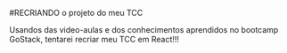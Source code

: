 #RECRIANDO o projeto do meu TCC

Usandos das video-aulas e dos conhecimentos aprendidos no bootcamp GoStack, tentarei recriar meu TCC em React!!!
